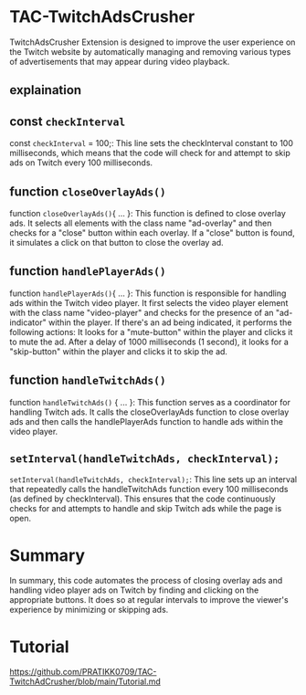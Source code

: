 # TAC-TwitchAdsCrusher
TwitchAdsCrusher Extension is designed to improve the user experience on the Twitch website by automatically managing and removing various types of advertisements that may appear during video playback.

## explaination
## const `checkInterval` 

const `checkInterval` = 100;: This line sets the checkInterval constant to 100 milliseconds, which means that the code will check for and attempt to skip ads on Twitch every 100 milliseconds. 

## function `closeOverlayAds()`

function `closeOverlayAds()`{ ... }: This function is defined to close overlay ads. It selects all elements with the class name "ad-overlay" and then checks for a "close" button within each overlay. If a "close" button is found, it simulates a click on that button to close the overlay ad.

## function `handlePlayerAds()` 
function `handlePlayerAds()`{ ... }: This function is responsible for handling ads within the Twitch video player. It first selects the video player element with the class name "video-player" and checks for the presence of an "ad-indicator" within the player. If there's an ad being indicated, it performs the following actions:
It looks for a "mute-button" within the player and clicks it to mute the ad.
After a delay of 1000 milliseconds (1 second), it looks for a "skip-button" within the player and clicks it to skip the ad.

## function `handleTwitchAds()`
function `handleTwitchAds()` { ... }: This function serves as a coordinator for handling Twitch ads. It calls the closeOverlayAds function to close overlay ads and then calls the handlePlayerAds function to handle ads within the video player.

## `setInterval(handleTwitchAds, checkInterval);`

`setInterval(handleTwitchAds, checkInterval);`: This line sets up an interval that repeatedly calls the handleTwitchAds function every 100 milliseconds (as defined by checkInterval). This ensures that the code continuously checks for and attempts to handle and skip Twitch ads while the page is open.

# Summary
In summary, this code automates the process of closing overlay ads and handling video player ads on Twitch by finding and clicking on the appropriate buttons. It does so at regular intervals to improve the viewer's experience by minimizing or skipping ads. 

# Tutorial
https://github.com/PRATIKK0709/TAC-TwitchAdCrusher/blob/main/Tutorial.md
